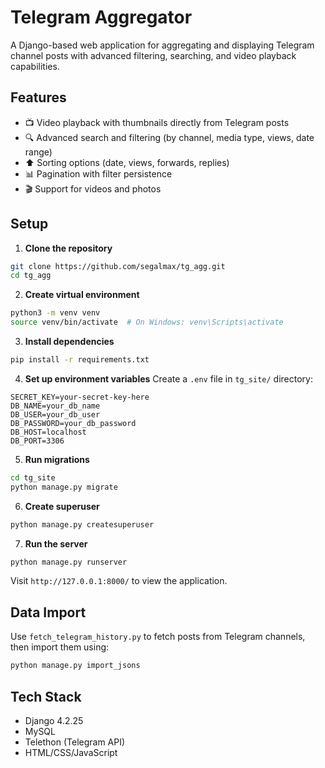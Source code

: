 # Telegram Aggregator

A Django-based web application for aggregating and displaying Telegram channel posts with advanced filtering, searching, and video playback capabilities.

## Features

- 📺 Video playback with thumbnails directly from Telegram posts
- 🔍 Advanced search and filtering (by channel, media type, views, date range)
- ⬆️ Sorting options (date, views, forwards, replies)
- 📊 Pagination with filter persistence
- 🎬 Support for videos and photos

## Setup

1. **Clone the repository**
```bash
git clone https://github.com/segalmax/tg_agg.git
cd tg_agg
```

2. **Create virtual environment**
```bash
python3 -m venv venv
source venv/bin/activate  # On Windows: venv\Scripts\activate
```

3. **Install dependencies**
```bash
pip install -r requirements.txt
```

4. **Set up environment variables**
Create a `.env` file in `tg_site/` directory:
```
SECRET_KEY=your-secret-key-here
DB_NAME=your_db_name
DB_USER=your_db_user
DB_PASSWORD=your_db_password
DB_HOST=localhost
DB_PORT=3306
```

5. **Run migrations**
```bash
cd tg_site
python manage.py migrate
```

6. **Create superuser**
```bash
python manage.py createsuperuser
```

7. **Run the server**
```bash
python manage.py runserver
```

Visit `http://127.0.0.1:8000/` to view the application.

## Data Import

Use `fetch_telegram_history.py` to fetch posts from Telegram channels, then import them using:
```bash
python manage.py import_jsons
```

## Tech Stack

- Django 4.2.25
- MySQL
- Telethon (Telegram API)
- HTML/CSS/JavaScript

